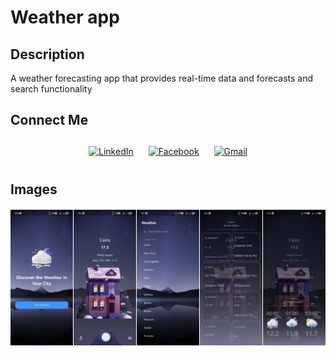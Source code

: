 # Weather app

## Description
 A weather forecasting app that provides real-time data and forecasts and search functionality
## Connect Me

<p align="center">
  <a href="https://www.linkedin.com/in/mohamed-abbas-5a55a7218/" target="_blank" style="display:inline-block; margin: 10px;">
    <img align="center" src="https://cdn.jsdelivr.net/npm/simple-icons@3.0.1/icons/linkedin.svg" alt="LinkedIn" height="40" />
  </a>
  <a href="https://www.facebook.com/profile.php?id=100076335909958" target="_blank" style="display:inline-block; margin: 10px;">
    <img align="center" src="https://cdn.jsdelivr.net/npm/simple-icons@3.0.1/icons/facebook.svg" alt="Facebook" height="40" />
  </a>
  <a href="mailto:mhmdabass330@gmail.com" target="_blank" style="display:inline-block; margin: 10px;">
  <img align="center" src="https://cdn.jsdelivr.net/npm/simple-icons@3.0.1/icons/gmail.svg" alt="Gmail" height="40" />
</a>

</p>

## Images
<div style= "display : flex ; justify-content: space-around ; margin : 20px 0px">
<img src = "assets/images/Screenshot_20241231_155052.jpg?alt=media&token=61ca9350-fed0-4cdc-a551-8279559091ce" width = "100px">
<img src = "assets/images/Screenshot_20241231_155100.jpg?alt=media&token=b2894ac1-685d-47ff-a0c9-1b3557949cf9" width = "100px">
<img src = "assets/images/Screenshot_20241231_155104.jpg?alt=media&token=b2894ac1-685d-47ff-a0c9-1b3557949cf9" width = "100px">
<img src = "assets/images/Screenshot_20241231_155111.jpg?alt=media&token=b2894ac1-685d-47ff-a0c9-1b3557949cf9" width = "100px">
<img src = "assets/images/Screenshot_20241231_155118.jpg?alt=media&token=b2894ac1-685d-47ff-a0c9-1b3557949cf9" width = "100px">
</div>



